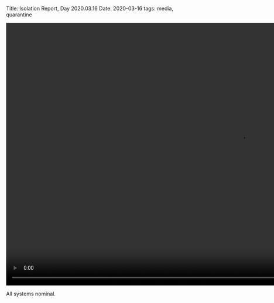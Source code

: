 Title: Isolation Report, Day 2020.03.16
Date: 2020-03-16
tags: media, quarantine

<video width="1280" height="720" loop controls>
    <source src="/media/video/twin_peaks-s03e01-glass_box.mp4" type="video/mp4">
    Your browser does not support the video tag.
</video>

All systems nominal.
